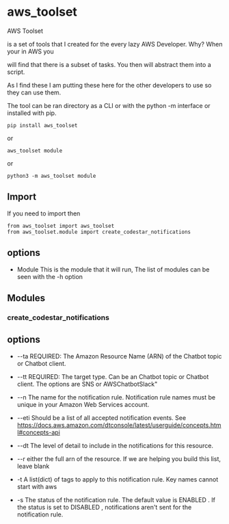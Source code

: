 
  

# aws_toolset

  

AWS Toolset

  

is a set of tools that I created for the every lazy AWS Developer. Why? When your in AWS you

will find that there is a subset of tasks. You then will abstract them into a script.

As I find these I am putting these here for the other developers to use so they can use them.

  
  
  

The tool can be ran directory as a CLI or with the python -m interface or installed with pip.

    pip install aws_toolset

or

    aws_toolset module

or

  

    python3 -m aws_toolset module

  

## Import

  

If you need to import then

  

    from aws_toolset import aws_toolset
    from aws_toolset.module import create_codestar_notifications

  

## options

  

- Module This is the module that it will run, The list of modules can be seen with the -h option

  

## Modules

  

### create_codestar_notifications

## options

  

- --ta REQUIRED: The Amazon Resource Name (ARN) of the Chatbot topic or Chatbot client.

- --tt REQUIRED: The target type. Can be an Chatbot topic or Chatbot client. The options are SNS or AWSChatbotSlack"

- --n The name for the notification rule. Notification rule names must be unique in your Amazon Web Services account.

- --eti Should be a list of all accepted notification events. See https://docs.aws.amazon.com/dtconsole/latest/userguide/concepts.html#concepts-api

- --dt The level of detail to include in the notifications for this resource.

- --r either the full arn of the resource. If we are helping you build this list, leave blank

- -t A list(dict) of tags to apply to this notification rule. Key names cannot start with aws

- -s The status of the notification rule. The default value is ENABLED . If the status is set to DISABLED , notifications aren't sent for the notification rule.


